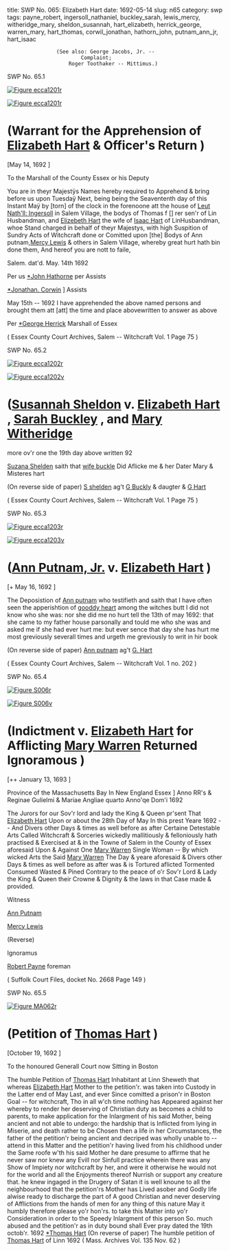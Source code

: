 title: SWP No. 065: Elizabeth Hart
date: 1692-05-14
slug: n65
category: swp
tags: payne_robert, ingersoll_nathaniel, buckley_sarah, lewis_mercy, witheridge_mary, sheldon_susannah, hart_elizabeth, herrick_george, warren_mary, hart_thomas, corwil_jonathan, hathorn_john, putnam_ann_jr, hart_isaac





					(See also: George Jacobs, Jr. --
							Complaint;
						Roger Toothaker -- Mittimus.) 
					
				

<div markdown class="doc" id="n65.1">

<div class="doc_id">SWP No. 65.1</div>


<span markdown class="figure">[![Figure ecca1201r](archives/ecca/thumb/ecca1201r.jpg)](archives/ecca/large/ecca1201r.jpg)</span>

<span markdown class="figure">[![Figure ecca1201r](archives/ecca/thumb/ecca1201r.jpg)](archives/ecca/large/ecca1201r.jpg)</span>

# (Warrant for the Apprehension of [Elizabeth Hart](/tag/hart_elizabeth.html) & Officer's Return )

[May 14, 1692 ]

To the Marshall of the County Essex or his Deputy 

You are in theyr Majestÿs Names hereby required to Apprehend & bring before us upon Tuesdaÿ Next, being being the Seavententh day of this Instant Maÿ by [torn] of the clock in the forenoone att the house of [Leut Nath'll: Ingersoll](/tag/ingersoll_nathaniel.html) in Salem Village, the bodys of Thomas f [] rer sen'r of Lin Husbandman, and [Elizebeth Hart](/tag/hart_elizabeth.html) the wife of [Isaac Hart](/tag/hart_isaac.html) of LinHusbandman, whoe Stand charged in behalf of theyr Majestys, with high Suspition of Sundry Acts of Witchcraft done or Comitted upon [the] Bodys of Ann putnam,[Mercy Lewis](/tag/lewis_mercy.html) & others in Salem Village, whereby great hurt hath bin done them, And hereof you are nott to faile,

Salem.  dat'd. May. 14th 1692 

Per us [*John Hathorne](/tag/hathorn_john.html) per Assists

[*Jonathan. Corwin](/tag/corwil_jonathan.html) ] Assists

May 15th -- 1692  I have apprehended the above named persons and brought them att [att] the time and place abovewritten to answer as above

Per [*George Herrick](/tag/herrick_george.html) Marshall of Essex

( Essex County Court Archives, Salem -- Witchcraft Vol. 1 Page 75 )


</div>



<div markdown class="doc" id="n65.2">

<div class="doc_id">SWP No. 65.2</div>


<span markdown class="figure">[![Figure ecca1202r](archives/ecca/thumb/ecca1202r.jpg)](archives/ecca/large/ecca1202r.jpg)</span>

<span markdown class="figure">[![Figure ecca1202v](archives/ecca/thumb/ecca1202v.jpg)](archives/ecca/large/ecca1202v.jpg)</span>

# ([Susannah Sheldon](/tag/sheldon_susannah.html) v. [Elizabeth Hart](/tag/hart_elizabeth.html) , [Sarah Buckley](/tag/buckley_sarah.html) , and [Mary Witheridge](/tag/witheridge_mary.html)

more ov'r one the 19th day above written 92 

[Suzana Shelden](/tag/sheldon_susannah.html) saith that [wife buckle](/tag/buckley_sarah.html) Did Aflicke me & her Dater Mary & Misteres hart

(On reverse side of paper) [S shelden](/tag/sheldon_susannah.html) ag't [G Buckly](/tag/buckley_sarah.html) & daugter & [G Hart](/tag/hart_elizabeth.html)

( Essex County Court Archives, Salem -- Witchcraft Vol. 1 Page 75 )


</div>



<div markdown class="doc" id="n65.3">

<div class="doc_id">SWP No. 65.3</div>


<span markdown class="figure">[![Figure ecca1203r](archives/ecca/thumb/ecca1203r.jpg)](archives/ecca/large/ecca1203r.jpg)</span>

<span markdown class="figure">[![Figure ecca1203v](archives/ecca/thumb/ecca1203v.jpg)](archives/ecca/large/ecca1203v.jpg)</span>

# ([Ann Putnam, Jr.](/tag/putnam_ann_jr.html) v. [Elizabeth Hart](/tag/hart_elizabeth.html) )

[+ May 16, 1692 ]

The Deposistion of [Ann putnam](/tag/putnam_ann_jr.html) who testifieth and saith that I have often seen the apperishtion of [gooddy heart](/tag/hart_elizabeth.html) among the witches butt I did not know who she was: nor she did me no hurt tell the 13th of may 1692: that she came to my father house parsonally and tould me who she was and asked me if she had ever hurt me: but ever sence that day she has hurt me most greviously severall times and urgeth me greviously to writ in hir book

(On reverse side of paper) [Ann putnam](/tag/putnam_ann_jr.html) ag't [G. Hart](/tag/hart_elizabeth.html)

( Essex County Court Archives, Salem -- Witchcraft Vol. 1 no. 202 )


</div>



<div markdown class="doc" id="n65.4">

<div class="doc_id">SWP No. 65.4</div>


<span markdown class="figure">[![Figure S006r](archives/Suffolk/small/S006A.jpg)](archives/Suffolk/large/S006A.jpg)</span>

<span markdown class="figure">[![Figure S006v](archives/Suffolk/small/S006B.jpg)](archives/Suffolk/large/S006B.jpg)</span>

# (Indictment v. [Elizabeth Hart](/tag/hart_elizabeth.html) for Afflicting [Mary Warren](/tag/warren_mary.html) Returned Ignoramous )

[++ January 13, 1693 ]

 Province of the Massachusetts Bay In New England Essex ] Anno RR's & Reginae Gulielmi & Mariae Angliae quarto Anno'qe Dom'i 1692

The Jurors for our Sov'r lord and lady the King & Queen pr'sent That [Elizabeth Hart](/tag/hart_elizabeth.html) Upon or about the 28th Day of May In this prest Yeare 1692 -- And Divers other Days & times as well before as after Certaine Detestable Arts Called Witchcraft & Sorceries wickedly mallitiously & felloniously hath practised & Exercised at & in the Towne of Salem in the County of Essex aforesaid Upon &  Against One [Mary Warren](/tag/warren_mary.html) Single Woman -- By which wicked Arts the Said [Mary Warren](/tag/warren_mary.html) The Day & yeare aforesaid & Divers other Days & times as well before as after was & is Tortured aflicted Tormented Consumed Wasted & Pined Contrary to the peace of o'r Sov'r Lord & Lady the King & Queen their Crowne & Dignity & the laws in that Case made & provided.

Witness 

[Ann Putnam](/tag/putnam_ann_jr.html)

[Mercy Lewis](/tag/lewis_mercy.html)

(Reverse) 

Ignoramus 

[Robert Payne](/tag/payne_robert.html) foreman

( Suffolk Court Files, docket No. 2668 Page 149 )


</div>



<div markdown class="doc" id="n65.5">

<div class="doc_id">SWP No. 65.5</div>


<span markdown class="figure">[![Figure MA062r](archives/MA135/small/MA062r.jpg)](archives/MA135/large/MA062r.jpg)</span>

# (Petition of [Thomas Hart](/tag/hart_thomas.html) )

[October 19, 1692 ]

To the honoured Generall Court now Sitting in Boston

The humble Petition of [Thomas Hart](/tag/hart_thomas.html) Inhabitant at Linn Sheweth  that whereas [Elizabeth Hart](/tag/hart_elizabeth.html) Mother to the petition'r. was taken into Custody in the Latter end of May Last, and ever Since comitted a prison'r in Boston Goal -- for witchcraft, Tho in all w'ch time nothing has Appeared against her whereby to render her deserving of Christian duty as becomes a child to parents, to make application for the Inlargment of his said Mother, being ancient and not able to undergo: the hardship that is Inflicted from lying in Miserie, and death rather to be Chosen then a life in her Circumstances, the father of the petition'r being ancient and decriped was wholly unable to -- attend in this Matter and the petition'r having lived from his childhood under the Same roofe w'th his said Mother he dare presume to affirme that he never saw nor knew any Evill nor Sinfull practice wherein there was any Show of Impiety nor witchcraft by her, and were it otherwise he would not for the world and all the Enjoyments thereof  Nurrish or support any creature that. he knew ingaged in the Drugery of Satan it is well knoune to all the neighbourhood that the petition'rs Mother has Lived asober and Godly life alwise ready to discharge the part of A good Christian and never deserving of Afflictions from the hands of men for any thing of this nature May it humbly therefore please yo'r hon'rs. to take this Matter into yo'r Consideration in order to the Speedy Inlargment of this person So. much abused and the petition'r as in duty bound shall Ever pray
dated the 19th octob'r. 1692  [*Thomas Hart](/tag/hart_thomas.html) (On reverse of paper) The humble petition of [Thomas Hart](/tag/hart_thomas.html) of Linn 1692 ( Mass. Archives Vol. 135 Nov. 62 )

</div>

